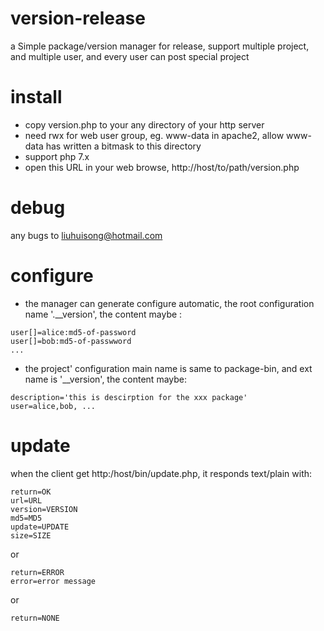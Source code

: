 # version-release
a Simple package/version manager for release, support multiple project, and multiple user, and every user can post special project
# install
- copy version.php to your any directory of your http server
- need rwx for web user group, eg. www-data in apache2, allow www-data has written a bitmask to this directory
- support php 7.x
- open this URL in your web browse,  http://host/to/path/version.php
# debug
any bugs to liuhuisong@hotmail.com

# configure
- the manager can generate configure automatic, the root configuration name '.__version', the content maybe :
```
user[]=alice:md5-of-password
user[]=bob:md5-of-passwword
...
```
- the project' configuration main name is same to package-bin, and  ext name  is '__version', the content maybe:
```
description='this is descirption for the xxx package'
user=alice,bob, ...
```
# update
when the client get http:/host/bin/update.php, it responds text/plain with:
```
return=OK
url=URL
version=VERSION
md5=MD5
update=UPDATE
size=SIZE
```
or
```
return=ERROR
error=error message
```
or
```
return=NONE
```
